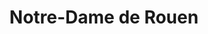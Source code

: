 ---
guid: "3f369d90ef96"
title: "Notre-Dame de Rouen"
latlng: "49.440195, 1.094987"
youtubeId: "biRZYx0U7RY" 
---